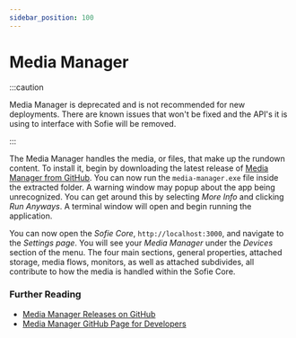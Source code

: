 ```yaml
---
sidebar_position: 100
---
```


# Media Manager

:::caution

Media Manager is deprecated and is not recommended for new deployments. There are known issues that won't be fixed and the API's it is using to interface with Sofie will be removed.

:::

The Media Manager handles the media, or files, that make up the rundown content. To install it, begin by downloading the latest release of [Media Manager from GitHub](https://github.com/nrkno/sofie-media-management/releases). You can now run the `media-manager.exe` file inside the extracted folder. A warning window may popup about the app being unrecognized. You can get around this by selecting _More Info_ and clicking _Run Anyways_. A terminal window will open and begin running the application.

You can now open the _Sofie&nbsp;Core_, `http://localhost:3000`, and navigate to the _Settings page_. You will see your _Media Manager_ under the _Devices_ section of the menu. The four main sections, general properties, attached storage, media flows, monitors, as well as attached subdivides, all contribute to how the media is handled within the Sofie&nbsp;Core.

### Further Reading

- [Media Manager Releases on GitHub](https://github.com/nrkno/sofie-media-management/releases)
- [Media Manager GitHub Page for Developers](https://github.com/nrkno/sofie-media-management)
